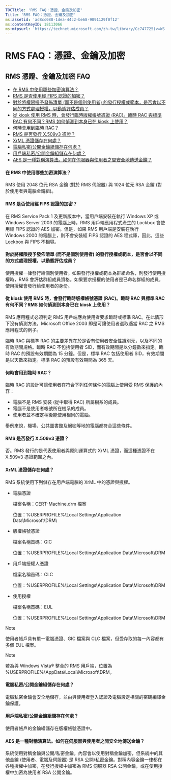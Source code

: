 ```yaml
---
TOCTitle: 'RMS FAQ：憑證、金鑰及加密'
Title: 'RMS FAQ：憑證、金鑰及加密'
ms:assetid: 'ad8cc088-1dea-44c2-be68-9091129f0f12'
ms:contentKeyID: 18113066
ms:mtpsurl: 'https://technet.microsoft.com/zh-tw/library/Cc747725(v=WS.10)'
---
```


RMS FAQ：憑證、金鑰及加密
=========================

RMS 憑證、金鑰及加密 FAQ
------------------------

-   [在 RMS 中使用哪些加密演算法？](#bkmk_10)
-   [RMS 是否使用經 FIPS 認證的加密？](#bkmk_11)
-   [對於將權限授予發佈清單 (而不是個別使用者) 的發行授權或範本，是否會以不同的方式處理授權，以動態評估成員？](#bkmk_12)
-   [從 kiosk 使用 RMS 時，會發行臨時版權帳號憑證 (RAC)。臨時 RAC 與標準 RAC 有何不同？RMS 如何偵測到本身已在 kiosk 上使用？](#bkmk_13)
-   [何時會用到臨時 RAC？](#bkmk_14)
-   [RMS 是否發行 X.509v3 憑證？](#bkmk_15)
-   [XrML 憑證儲存在何處？](#bkmk_16)
-   [電腦私密/公開金鑰組儲存在何處？](#bkmk_17)
-   [用戶端私密/公開金鑰組儲存在何處？](#bkmk_18)
-   [AES 是一種對稱演算法。如何在伺服器與使用者之間安全地傳送金鑰？](#bkmk_19)

<span id="BKMK_10"></span>
#### 在 RMS 中使用哪些加密演算法？

RMS 使用 2048 位元 RSA 金鑰 (對於 RMS 伺服器) 與 1024 位元 RSA 金鑰 (對於使用者與電腦金鑰組)。

<span id="BKMK_11"></span>
#### RMS 是否使用經 FIPS 認證的加密？

在 RMS Service Pack 1 及更新版本中，當用戶端安裝在執行 Windows XP 或 Windows Server 2003 的電腦上時，RMS 用戶端應用程式產生的 Lockbox 會使用經 FIPS 認證的 AES 加密。但是，如果 RMS 用戶端是安裝在執行 Windows 2000 的電腦上，則不會安裝經 FIPS 認證的 AES 程式庫，因此，這些 Lockbox 與 FIPS 不相容。

<span id="BKMK_12"></span>
#### 對於將權限授予發佈清單 (而不是個別使用者) 的發行授權或範本，是否會以不同的方式處理授權，以動態評估成員？

使用授權一律發行給個別使用者。如果發行授權或範本為群組命名，則發行使用授權時，RMS 會評估群組成員資格。如果要求授權的使用者是已命名群組的成員，使用授權會發行給使用者的身份。

<span id="BKMK_13"></span>
#### 從 kiosk 使用 RMS 時，會發行臨時版權帳號憑證 (RAC)。臨時 RAC 與標準 RAC 有何不同？RMS 如何偵測到本身已在 kiosk 上使用？

RMS 應用程式必須判定 RMS 用戶端應為使用者要求臨時或標準 RAC。在此情形下沒有偵測方法。Microsoft Office 2003 即是可讓使用者選取適當 RAC 之 RMS 應用程式的例子。

臨時 RAC 與標準 RAC 的主要差異在於是否有使用者安全性識別元，以及不同的有效期間規格。臨時 RAC 不包括使用者 SID，而有效期間是以分鐘數來指定。臨時 RAC 的預設有效期間為 15 分鐘。但是，標準 RAC 包括使用者 SID，有效期間是以天數來指定。標準 RAC 的預設有效期間為 365 天。

<span id="BKMK_14"></span>
#### 何時會用到臨時 RAC？

臨時 RAC 的設計可讓使用者在符合下列任何條件的電腦上使用受 RMS 保護的內容：

-   電腦不是 RMS 安裝 (從中取得 RAC) 所屬樹系的成員。
-   電腦不是使用者帳號所在樹系的成員。
-   使用者並不確定稍後能使用相同的電腦。

舉例來說，機場、公共圖書館及網咖等地的電腦都符合這些條件。

<span id="BKMK_15"></span>
#### RMS 是否發行 X.509v3 憑證？

否。RMS 發行的是代表使用者與原則運算式的 XrML 憑證，而這種憑證不在 X.509v3 憑證範圍之內。

<span id="BKMK_16"></span>
#### XrML 憑證儲存在何處？

RMS 系統使用下列儲存在用戶端電腦的 XrML 中的憑證與授權。

-   電腦憑證

    檔案名稱：CERT-Machine.drm 檔案

    位置：%USERPROFILE%\\Local Settings\\Application Data\\Microsoft\\DRM\\

-   版權帳號憑證

    檔案名稱首碼：GIC

    位置：%USERPROFILE%\\Local Settings\\Application Data\\Microsoft\\DRM

-   用戶端授權人憑證

    檔案名稱首碼：CLC

    位置：%USERPROFILE%\\Local Settings\\Application Data\\Microsoft\\DRM
    
-   使用授權

    檔案名稱首碼：EUL

    位置：%USERPROFILE%\\Local Settings\\Application Data\\Microsoft\\DRM

> [!Note]  
> 使用者帳戶具有單一電腦憑證、GIC 檔案與 CLC 檔案，但受存取的每一內容都有多個 EUL 檔案。 

> [!Note]  
> 若為與 Windows Vista® 整合的 RMS 用戶端，位置為 %USERPROFILE%\\AppData\\Local\\Microsoft\\DRM。 

<span id="BKMK_17"></span>
#### 電腦私密/公開金鑰組儲存在何處？

電腦私密金鑰會安全地儲存，並由與使用者登入認證及電腦設定相關的密碼編譯金鑰保護。

<span id="BKMK_18"></span>
#### 用戶端私密/公開金鑰組儲存在何處？

使用者帳戶的金鑰組儲存在版權帳號憑證中。

<span id="BKMK_19"></span>
#### AES 是一種對稱演算法。如何在伺服器與使用者之間安全地傳送金鑰？

系統使用對稱金鑰與公開/私密金鑰。內容會以使用對稱金鑰加密，但系統中的其他金鑰 (使用者、電腦及伺服器) 是 RSA 公開/私密金鑰。對稱內容金鑰一律都在各種授權中加密，在發行授權中加密為 RMS 伺服器 RSA 公開金鑰，或在使用授權中加密為使用者 RSA 公開金鑰。

